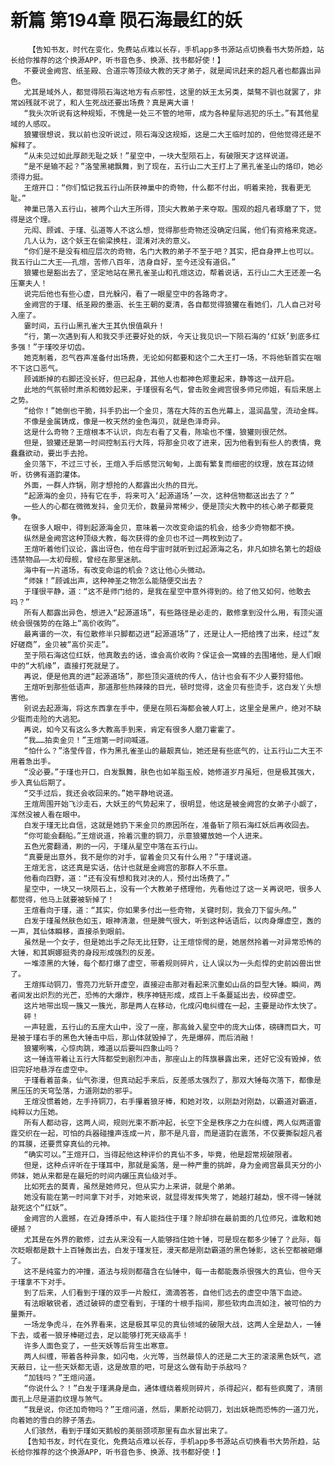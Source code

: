 # 新篇 第194章 陨石海最红的妖
        【告知书友，时代在变化，免费站点难以长存，手机app多书源站点切换看书大势所趋，站长给你推荐的这个换源APP，听书音色多、换源、找书都好使！】
       不要说金阙宫、纸圣殿、合道宗等顶级大教的天才弟子，就是闻讯赶来的超凡者也都露出异色。
       尤其是域外人，都觉得陨石海这地方有点邪性，这里的妖王太另类，桀骜不驯也就罢了，非常凶残就不说了，和人生死战还要出场费？真是离大谱！
       “我头次听说有这种规矩，不愧是一处三不管的地带，成为各种星际逃犯的乐土。”有其他星域的人感叹。
       狼獾很想说，我以前也没听说过，陨石海没这规矩，这是二大王临时加的，但他觉得还是不解释了。
       “从未见过如此厚颜无耻之妖！”星空中，一块大型陨石上，有破限天才这样说道。
       “是不是输不起？”洛莹黑裙飘舞，到了现在，五行山二大王打上了黑孔雀圣山的烙印，她必须得力挺。
       王煊开口：“你们惦记我五行山所获神巢中的奇物，什么都不付出，明着来抢，我看更无耻。”
       神巢已落入五行山，被两个山大王所得，顶尖大教弟子来夺取。围观的超凡者琢磨了下，觉得是这个理。
       元闳、顾诚、于瑾、弘道等人不这么想，觉得那些奇物还没确定归属，他们有资格来竞逐。
       几人认为，这个妖王在偷梁换柱，混淆对决的意义。
       “你们是不是没有相应层次的奇物，名门大教的弟子不至于吧？其实，把自身押上也可以。我五行山二大王——孔煊，苦修八百年，洁身自好，至今还没有道侣。”
       狼獾也是豁出去了，坚定地站在黑孔雀圣山和孔煊这边，帮着说话，五行山二大王还差一名压寨夫人！
       说完后他也有些心虚，目光躲闪，看了一眼星空中的各路奇才。
       金阙宫的于瑾、纸圣殿的墨涵、长生王朝的夏清，各自都觉得狼獾在看她们，几人自己对号入座了。
       霎时间，五行山黑孔雀大王其仇恨值飙升！
       “行，第一次遇到有人和我交手还要好处的妖，今天让我见识一下陨石海的‘红妖’到底多红多强！”于瑾咬牙切齿。
       她克制着，忍气吞声准备付出场费，无论如何都要和这个二大王打一场，不将他斩首实在咽不下这口恶气。
       顾诚断掉的右脚还没长好，但已起身，其他人也都神色郑重起来，静等这一战开启。
       此地的气氛顿时肃杀和微妙起来，于瑾很有名气，曾击败金阙宫很多师兄师姐，有后来居上之势。
       “给你！”她倒也干脆，抖手扔出一个金贝，落在大阵的五色光幕上，温润晶莹，流动金辉。
       不像是金属铸成，像是一枚天然的金色海贝，就是色泽奇异。
       这是什么奇物？王煊根本不认识，向左右看了又看，陈瑜也不懂，狼獾则很茫然。
       但是，狼獾还是第一时间控制五行大阵，将那金贝收了进来，因为他看到有些人的表情，竟蠢蠢欲动，要出手去抢。
       金贝落下，不过三寸长，王煊入手后感觉沉甸甸，上面有繁复而细密的纹理，放在耳边倾听，彷佛有道韵灌体。
       外面，一群人炸锅，刚才想抢的人都露出火热的目光。
       “起源海的金贝，持有它在手，将来可入‘起源道场’一次，这种信物都送出去了？”
       一些人的心都在微微发抖，金贝无价，数量异常稀少，便是顶尖大教中的核心弟子都要竞争。
       在很多人眼中，得到起源海金贝，意味着一次改变命运的机会，给多少奇物都不换。
       纵然是金阙宫这种顶级大教，每次获得的金贝也不过一两枚到边了。
       王煊听着他们议论，露出讶色，他在母宇宙时就听到过起源海之名，非凡如排名第七的超级违禁物品——太初母舰，曾经在那里迷航。
       海中有一片道场，有改变命运的机会？这让他心头微动。
       “师妹！”顾诚出声，这种神圣之物怎么能随便交出去？
       于瑾很平静，道：“这不是师门给的，是我在星空中意外得到的。给了他又如何，他敢去吗？”
       所有人都露出异色，想进入“起源道场”，有些路径是必走的，散修拿到没什么用，有顶尖道统会很强势的在路上“高价收购”。
       最离谱的一次，有位散修半只脚都迈进“起源道场”了，还是让人一把给拽了出来，经过“友好磋商”，金贝被“高价买走”。
       至于陨石海这位红妖，他真敢去的话，谁会高价收购？保证会一窝蜂的去围堵他，是人们眼中的“大机缘”，直接打死就是了。
       再说，便是他真的进“起源道场”，那些顶尖道统的传人，估计也会有不少人要狩猎他。
       王煊听到那些低语声，那道那些热辣辣的目光，顿时觉得，这金贝有些烫手，这白发丫头想害他。
       别说去起源海，将这东西拿在手中，便是在陨石海都会被人盯上，这里全是黑户，绝对不缺少铤而走险的大逃犯。
       再说，如今又有这么多大教高手到来，肯定有很多人磨刀霍霍了。
       “我……拍卖金贝！”王煊第一时间喊道。
       “怕什么？”洛莹传音，作为黑孔雀圣山的最靓真仙，她还是有些底气的，让五行山二大王不用着急出手。
       “没必要。”于瑾也开口，白发飘舞，肤色也如羊脂玉般，她修道岁月虽短，但是极其强大，步入真仙后期了。
       “交手过后，我还会收回来的。”她平静地说道。
       王煊周围开始飞沙走石，大妖王的气势起来了，很明显，他这是被金阙宫的女弟子小觑了，浑然没被人看在眼中。
       白发于瑾无比自信，这就是她扔下来金贝的原因所在，准备斩了陨石海红妖后再收回去。
       “你可能会翻船。”王煊说道，拎着沉重的铜刀，示意狼獾放她一个人进来。
       五色光雾翻涌，刷的一闪，于瑾从星空中落在五行山。
       “真要是出意外，我不是你的对手，留着金贝又有什么用？”于瑾说道。
       王煊无言，这还真是实话，估计也就是金阙宫的那群人不乐意。
       他看向四野，道：“还有没有想和我对决的人，预付出场费了。”
       星空中，一块又一块陨石上，没有一个大教弟子搭理他，先看他过了这一关再说吧，很多人都觉得，他马上就要被斩掉了！
       王煊看向于瑾，道：“其实，你如果多付出一些奇物，关键时刻，我会刀下留头颅。”
       白发于瑾虽然肤色如玉，眼神清澈，但是脾气很大，听到这种话语后，以肉身爆虚空，轰的一声，其仙体瞬移，直接杀到眼前。
       虽然是一个女子，但是她出手之际无比狂野，让王煊惊愕的是，她居然拎着一对异常恐怖的大锤，和其婀娜挺秀的身段形成强烈的反差。
       一堆漆黑的大锤，每个都打爆了虚空，带着规则碎片，让人误以为一头彪悍的史前凶兽出世了。
       王煊挥动铜刀，雪亮刀光斩开虚空，直接迎击那对看起来沉重如山岳的巨型大锤。瞬间，两者间发出炽烈的光芒，恐怖的大爆炸，秩序神链形成，成百上千条蔓延出去，绞碎虚空。
       这片地带出现一簇又一簇光，那是两人在移动，化成闪电纠缠在一起，主要是动作太快了。
       砰！
       一声轻震，五行山的五座大山中，没了一座，那高耸入星空中的庞大山体，磅礴而巨大，可是被于瑾右手的黑色大锤击中后，那山体就毁掉了，先是爆碎，而后消融！
       狼獾咧嘴，心惊肉跳，难道以后要叫四象山吗？
       这一锤连带着让五行大阵都受到剧烈冲击，那座山上的阵旗暴露出来，还好它没有毁掉，依旧完好地悬浮在虚空中。
       于瑾看着苗条，仙气弥漫，但真动起手来后，反差感太强烈了，那双大锤每次落下，都像是黑压压的天穹坠落，力道刚勐的邪乎。
       王煊没惯着她，左手持铜刀，右手攥着狼牙棒，和她对攻，以刚勐对刚勐，以霸道对霸道，纯粹以力压她。
       所有人都动容，这两人间，规则光束不断冲起，长空下全是秩序之力在纠缠，两人似两道雷霆交织在一起，可怕的兵器碰撞声连成一片，那不是凡音，而是道韵在震荡，不仅要撕裂超凡者的耳膜，还要贯穿真仙的元神。
       “确实可以。”王煊开口，当得起他这种评价的真仙不多，毕竟，他是超常规破限者。
       但是，这种点评听在于瑾耳中，那就是奚落，是一种严重的挑衅，身为金阙宫最具天分的小师妹，她从来都是在最短的时间内碾压真仙级对手。
       比如死去的莫青，虽然是她师兄，但从实力上来讲，就是个弟弟。
       她没有能在第一时间拿下对手，对她来说，就显得发挥失常了，她越打越勐，恨不得一锤就敲死这个“红妖”。
       金阙宫的人震撼，在近身搏杀中，有人能挡住于瑾？除却排在最前面的几位师兄，谁敢和她硬撼？
       尤其是在外界的散修，过去从来没有一人能够挡住她十锤，可是现在都多少锤了？此际，每次眨眼都是数十上百锤轰出去，白发于瑾发狂，漫天都是刚勐霸道的黑色锤影，这长空都被砸爆了。
       这不是纯蛮力的冲撞，道法与规则都蕴含在仙锤中，每一击都能轰杀很强大的真仙，但今天于瑾拿不下对手。
       到了后来，人们看到于瑾的双手一片殷红，滴滴答答，自他们远去的虚空中落下血迹。
       有法眼敏锐者，透过破碎的虚空看到，于瑾的十根手指间，那些软肉血流如注，被可怕的力量撕开。
       一场龙争虎斗，在外界看来，这是极其罕见的真仙领域的破限大战，这两人全是勐人，一锤下去，或者一狼牙棒砸过去，足以能够打死天级高手！
       许多人面色变了，一些天妖等后背生出寒意。
       两人纠缠，带着各种异象，如闪电，火光等，当然最惊人的还是二大王的滚滚黑色妖气，遮天蔽日，让一些天妖都无语，这是故意的吧，可是这么做有助于杀敌吗？
       “加钱吗？”王煊问道。
       “你说什么？！”白发于瑾满身是血，通体缠绕着规则碎片，杀得起兴，都有些疯魔了，清丽面孔上尽是道韵纹理与煞气。
       “我是说，你还加奇物吗？”王煊问道，然后，果断抡动铜刀，划出妖艳而恐怖的一道刀光，向着她的雪白的脖子落去。
       人们骇然，看到于瑾如天鹅般的美丽颈项那里有血水冒出来了。
       【告知书友，时代在变化，免费站点难以长存，手机app多书源站点切换看书大势所趋，站长给你推荐的这个换源APP，听书音色多、换源、找书都好使！】